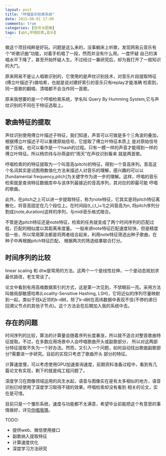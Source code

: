 ```yaml
---
layout: post
title: "哼唱音乐检索系统"
date: 2015-08-01 17:09
comments: true
categories: [信号与图像]
tags: [qbh,哼唱检索,音乐]
---
```


做这个项目纯粹是好玩。问题是这么来的，没事躺床上听歌，发现网易云音乐有个“听歌识曲”功能，对着手机唱了一段，然而并没有什么用。一度怀疑
自己的演唱水平下降了，甚至开始怀疑人生。不过经过一番研究后，却为我打开了一扇知识的大门。

原来网易不是让人唱歌识别的，它使用的是声纹识别技术，对音乐片段提取特征(傅立叶描述子)做哈希，也就是说对建好索引的音乐只有replay才能准确
检索到，同一首歌的翻唱、清唱都不会当作同一首歌。

原来我想要的是一个哼唱检索系统，学名叫 Query By Humming System,它与声纹识别的不同在于特征选取上。

<!--more-->

## 歌曲特征的提取
声纹识别使用傅立叶描述子特征，我们知道，声音可以可做是多个三角波的叠加，根据傅立叶描述子可以重建原始信号。它提取了傅立叶特征本质上
是对原始信号做了压缩，也可以看作是一个hash的过程。只有一模一样的声音才能得到一样的傅立叶特征。所以杨宗纬与孙燕姿的“雨天”在声纹识别看来
就是两首歌。

哼唱检索的的特征提取为一个叫音高(pitch)的特征，得到一个音高序列。音高这个名词其实是试图用数值化方法来描述人对音乐的理解，感兴趣的可以以[fundamental frequency,pitch]为关键字作为进一步的理解。这样，哼唱的音乐检索就是查询特征数据库中与该序列最接近的音高序列，其对应的即最可能
哼唱的歌曲。

此外，在pitch之上可以进一步提取特征，称为note特征，它其实是将pitch特征离散化，将音高固定在几个段位上。在时间段(t_i,t_i+1)之间音高为n,
将pitch序列分割成(note,duration)这样的序列，与midi音乐格式暗合。

不管是选pitch特征还是note特征，检索的任务就变成了两个时间序列的匹配过程，匹配的相似度以其距离来度量。
一般来讲note特征匹配速度较快，但是精度低一些，所以常用算法都是将两者结合起来，利用note特征筛选出种子歌曲，在种子中再根据pitch特征匹配，
根据两次的筛选结果联合打分。


## 时间序列的比较
linear scaling 和 dtw是常用的方法。这两个一个是线性拉伸，一个是动态规划求最优路径，老生常谈了。

论文中看到有用高维数据索引的方式，这是第一次见到，不禁眼前一亮。采用方法叫做局部敏感哈希(Locality-Sensitive Hashing, LSH)，它将近似的序列尽量映射到一起，类似于找k近邻的k-d树，除了k-d树在高纬数据中表现不佳(不停的递归回溯父节点的其他子节点)。这个方法会在后期加入我的系统中去。

## 存在的问题
时间序列的比较，算法的计算量会随着序列长度暴涨，所以就不适合对整首歌曲特征提取。不过，在多数应用场景中人会哼唱歌曲开头或副歌部分，
所以对这两部分特征提取不失为一个好办法。然而，又引入一个问题，如何自动找出歌曲副歌部分?需要进一步研究。目前的实现只考虑了歌曲开头
部分的特征。

计算速度慢，可以考虑使用GPU加速查询速度，前期资料准备过程中，看到有几篇论文有实现，剩下的就是纯工程问题了。

深度学习在图像领域运用的风生水起，语音与图像实在是有太多相似的地方，语音识别已经使用了深度学习取得不错的效果，哼唱检索却没有看到
相关的论文，实在是可惜。

目前只是一个雏形系统，速度与功能都不太满意，希望毕业前能把这个有意思的事情做好，详见[你唱我猜](https://github.com/tianyaqu/guess-your-song)。

TODO:

* 提供web、微信使用接口
* 副歌纳入提取特征
* 计算速度优化
* 深度学习方法研究
